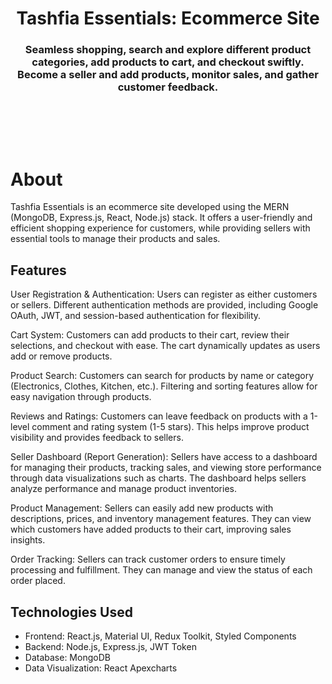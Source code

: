<h1 align="center">
    Tashfia Essentials: Ecommerce Site
</h1>

<h3 align="center">
Seamless shopping, search and explore different product categories, add products to cart, and checkout swiftly. <br>
Become a seller and add products, monitor sales, and gather customer feedback.
</h3>

<br>



<br><br>




# About

Tashfia Essentials is an ecommerce site developed using the MERN (MongoDB, Express.js, React, Node.js) stack. It offers a user-friendly and efficient shopping experience for customers, while providing sellers with essential tools to manage their products and sales.


## Features

User Registration & Authentication:
 Users can register as either customers or sellers. Different authentication methods are provided, including Google OAuth, JWT, and session-based authentication for flexibility.


Cart System:
 Customers can add products to their cart, review their selections, and checkout with ease. The cart dynamically updates as users add or remove products.


Product Search:
 Customers can search for products by name or category (Electronics, Clothes, Kitchen, etc.). Filtering and sorting features allow for easy navigation through products.


Reviews and Ratings:
 Customers can leave feedback on products with a 1-level comment and rating system (1-5 stars). This helps improve product visibility and provides feedback to sellers.


Seller Dashboard (Report Generation):
 Sellers have access to a dashboard for managing their products, tracking sales, and viewing store performance through data visualizations such as charts. The dashboard helps sellers analyze performance and manage product inventories.


Product Management:
 Sellers can easily add new products with descriptions, prices, and inventory management features. They can view which customers have added products to their cart, improving sales insights.


Order Tracking:
 Sellers can track customer orders to ensure timely processing and fulfillment. They can manage and view the status of each order placed.





## Technologies Used

- Frontend: React.js, Material UI, Redux Toolkit, Styled Components
- Backend: Node.js, Express.js, JWT Token
- Database: MongoDB
- Data Visualization: React Apexcharts

<br>



<br>
